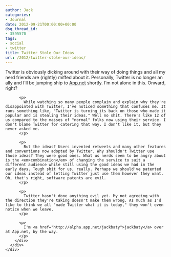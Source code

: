 ```yaml
---
author: Jack
categories:
- Journal
date: 2012-09-21T00:00:00+00:00
dsq_thread_id:
- 3595570
tags:
- social
- twitter
title: Twitter Stole Our Ideas
url: /2012/twitter-stole-our-ideas/
---
```


<div>
  <div>
    <div>
      <div>
        <div>
          <p>
            Twitter is obviously dicking around with their way of doing things and all my nerd friends are (rightly) miffed about it. Personally, Twitter is no longer an ally and I'll be jumping ship to <a href="http://alpha.app.net/">App.net</a> shortly. I'm not alone in this. Onward, right?
          </p>
          
          <p>
            While watching so many people complain and explain why they're disappointed with Twitter, I've noticed something that confuses me. It runs something like, "Twitter is turning its back on those who made it popular and is stealing their ideas." Well no shit. There's like 12 of us compared to the masses of "normal" folks now using their service. I don't blame Twitter for catering that way. I don't like it, but they never asked me.
          </p>
          
          <p>
            But the ideas? Users invented retweets and many other features and conventions now adopted by Twitter. Why shouldn't Twitter use those ideas? They were good ones. What us nerds seem to be angry about is the <em>combination</em> of changing the service to suit a different audience while still using the good ideas we had in the early days. Tough shit for us, really. Perhaps we should've patented our ideas instead of letting Twitter just use them however they want. Oh, that's right, software patents are evil.
          </p>
          
          <p>
            Twitter hasn't done anything evil yet. My not agreeing with the direction they're taking doesn't make them wrong. As much as I'd like to think we all "made Twitter what it is today," they won't even notice when we leave.
          </p>
          
          <p>
            I'm <a href="http://alpha.app.net/jackbaty">jackbaty</a> over at App.net, by the way.
          </p>
        </div>
      </div>
    </div>
  </div>
</div>